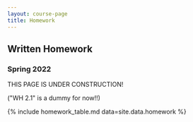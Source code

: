 ```yaml
---
layout: course-page
title: Homework
---
```


## Written Homework 
### Spring 2022

THIS PAGE IS UNDER CONSTRUCTION!

("WH 2.1" is a dummy for now!!)

{% include homework_table.md  data=site.data.homework %}
